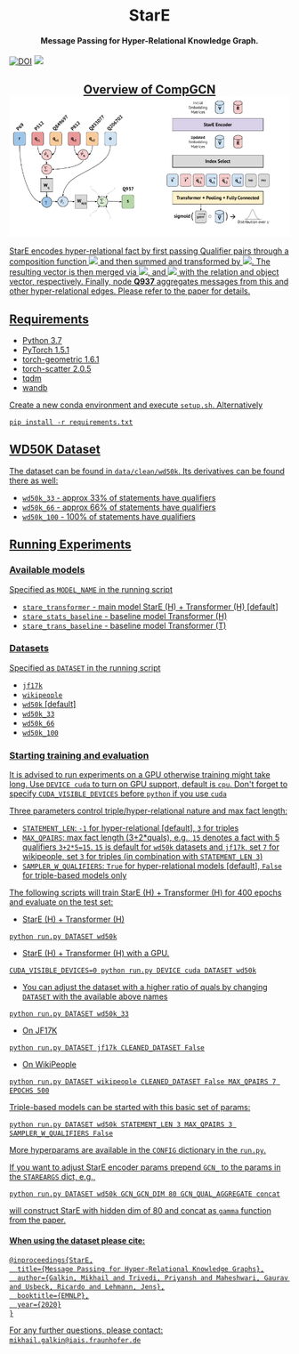 
<h1 align="center">
  StarE
</h1>

<h4 align="center">Message Passing for Hyper-Relational Knowledge Graph.</h4>


<p align="center">
 
<a href="https://doi.org/10.5281/zenodo.4036498"><img src="https://zenodo.org/badge/DOI/10.5281/zenodo.4036498.svg" alt="DOI"></a>
<a href="https://github.com/migalkin/StarE/blob/master/LICENSE">
    <img src="https://img.shields.io/badge/License-MIT-blue.svg">
</p>

<h2 align="center">
  Overview of CompGCN
  <img align="center"  src="./architecture.png" alt="...">
</h2>

StarE encodes hyper-relational fact by first passing Qualifier pairs through a composition function <img src="https://render.githubusercontent.com/render/math?math=\phi_q"> and then summed and transformed by <img src="https://render.githubusercontent.com/render/math?math=\mathbf{W}_q">.
 The resulting vector is then merged via <img src="https://render.githubusercontent.com/render/math?math=\gamma">, and <img src="https://render.githubusercontent.com/render/math?math=\phi_r"> with the relation and object vector, respectively. Finally, node **Q937** aggregates messages from this and other hyper-relational edges. Please refer to the paper for details.

## Requirements
* Python 3.7
* PyTorch 1.5.1
* torch-geometric 1.6.1
* torch-scatter 2.0.5
* tqdm
* wandb

Create a new conda environment and execute `setup.sh`.
Alternatively
```
pip install -r requirements.txt
```

## WD50K Dataset
The dataset can be found in `data/clean/wd50k`.
Its derivatives can be found there as well:
* `wd50k_33` - approx 33% of statements have qualifiers
* `wd50k_66` - approx 66% of statements have qualifiers
* `wd50k_100` - 100% of statements have qualifiers

## Running Experiments

### Available models
Specified as `MODEL_NAME` in the running script
* `stare_transformer` - main model StarE (H) + Transformer (H) [default]
* `stare_stats_baseline` - baseline model Transformer (H)
* `stare_trans_baseline` - baseline model Transformer (T)

### Datasets
Specified as `DATASET` in the running script
* `jf17k`
* `wikipeople`
* `wd50k` [default]
* `wd50k_33` 
* `wd50k_66`
* `wd50k_100`

### Starting training and evaluation
It is advised to run experiments on a GPU otherwise training might take long.
Use `DEVICE cuda` to turn on GPU support, default is `cpu`.
Don't forget to specify `CUDA_VISIBLE_DEVICES` before `python` if you use `cuda`

Three parameters control triple/hyper-relational nature and max fact length:
* `STATEMENT_LEN`: `-1` for hyper-relational [default], `3` for triples
* `MAX_QPAIRS`: max fact length (3+2*quals), e.g., `15` denotes a fact with 5 qualifiers `3+2*5=15`.
`15` is default for `wd50k` datasets and `jf17k`, set `7` for wikipeople, set `3` for triples (in combination with `STATEMENT_LEN 3`) 
* `SAMPLER_W_QUALIFIERS`: `True` for hyper-relational models [default], `False` for triple-based models only 

The following scripts will train StarE (H) + Transformer (H) for 400 epochs and evaluate on the test set:

* StarE (H) + Transformer (H)
```
python run.py DATASET wd50k
```  
* StarE (H) + Transformer (H) with a GPU.
```
CUDA_VISIBLE_DEVICES=0 python run.py DEVICE cuda DATASET wd50k
``` 
*  You can adjust the dataset with a higher ratio of quals by changing `DATASET` with the available above names
```
python run.py DATASET wd50k_33
```
* On JF17K
```
python run.py DATASET jf17k CLEANED_DATASET False
```
* On WikiPeople
```
python run.py DATASET wikipeople CLEANED_DATASET False MAX_QPAIRS 7 EPOCHS 500
```

Triple-based models can be started with this basic set of params:
```
python run.py DATASET wd50k STATEMENT_LEN 3 MAX_QPAIRS 3 SAMPLER_W_QUALIFIERS False
```

More hyperparams are available in the `CONFIG` dictionary in the `run.py`.

If you want to adjust StarE encoder params prepend `GCN_` to the params in the `STAREARGS` dict, e.g., 
```
python run.py DATASET wd50k GCN_GCN_DIM 80 GCN_QUAL_AGGREGATE concat
```
will construct StarE with hidden dim of 80 and concat as `gamma` function from the paper.



#### When using the dataset please cite:

```
@inproceedings{StarE,
  title={Message Passing for Hyper-Relational Knowledge Graphs},
  author={Galkin, Mikhail and Trivedi, Priyansh and Maheshwari, Gaurav and Usbeck, Ricardo and Lehmann, Jens},
  booktitle={EMNLP},
  year={2020}
}
```

For any further questions, please contact:  ```mikhail.galkin@iais.fraunhofer.de```